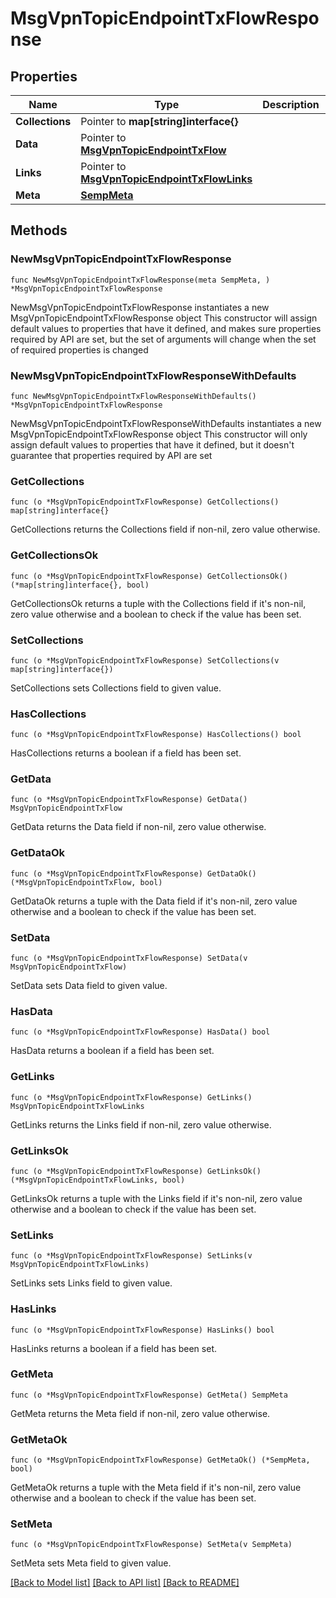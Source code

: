 # MsgVpnTopicEndpointTxFlowResponse

## Properties

Name | Type | Description | Notes
------------ | ------------- | ------------- | -------------
**Collections** | Pointer to **map[string]interface{}** |  | [optional] 
**Data** | Pointer to [**MsgVpnTopicEndpointTxFlow**](MsgVpnTopicEndpointTxFlow.md) |  | [optional] 
**Links** | Pointer to [**MsgVpnTopicEndpointTxFlowLinks**](MsgVpnTopicEndpointTxFlowLinks.md) |  | [optional] 
**Meta** | [**SempMeta**](SempMeta.md) |  | 

## Methods

### NewMsgVpnTopicEndpointTxFlowResponse

`func NewMsgVpnTopicEndpointTxFlowResponse(meta SempMeta, ) *MsgVpnTopicEndpointTxFlowResponse`

NewMsgVpnTopicEndpointTxFlowResponse instantiates a new MsgVpnTopicEndpointTxFlowResponse object
This constructor will assign default values to properties that have it defined,
and makes sure properties required by API are set, but the set of arguments
will change when the set of required properties is changed

### NewMsgVpnTopicEndpointTxFlowResponseWithDefaults

`func NewMsgVpnTopicEndpointTxFlowResponseWithDefaults() *MsgVpnTopicEndpointTxFlowResponse`

NewMsgVpnTopicEndpointTxFlowResponseWithDefaults instantiates a new MsgVpnTopicEndpointTxFlowResponse object
This constructor will only assign default values to properties that have it defined,
but it doesn't guarantee that properties required by API are set

### GetCollections

`func (o *MsgVpnTopicEndpointTxFlowResponse) GetCollections() map[string]interface{}`

GetCollections returns the Collections field if non-nil, zero value otherwise.

### GetCollectionsOk

`func (o *MsgVpnTopicEndpointTxFlowResponse) GetCollectionsOk() (*map[string]interface{}, bool)`

GetCollectionsOk returns a tuple with the Collections field if it's non-nil, zero value otherwise
and a boolean to check if the value has been set.

### SetCollections

`func (o *MsgVpnTopicEndpointTxFlowResponse) SetCollections(v map[string]interface{})`

SetCollections sets Collections field to given value.

### HasCollections

`func (o *MsgVpnTopicEndpointTxFlowResponse) HasCollections() bool`

HasCollections returns a boolean if a field has been set.

### GetData

`func (o *MsgVpnTopicEndpointTxFlowResponse) GetData() MsgVpnTopicEndpointTxFlow`

GetData returns the Data field if non-nil, zero value otherwise.

### GetDataOk

`func (o *MsgVpnTopicEndpointTxFlowResponse) GetDataOk() (*MsgVpnTopicEndpointTxFlow, bool)`

GetDataOk returns a tuple with the Data field if it's non-nil, zero value otherwise
and a boolean to check if the value has been set.

### SetData

`func (o *MsgVpnTopicEndpointTxFlowResponse) SetData(v MsgVpnTopicEndpointTxFlow)`

SetData sets Data field to given value.

### HasData

`func (o *MsgVpnTopicEndpointTxFlowResponse) HasData() bool`

HasData returns a boolean if a field has been set.

### GetLinks

`func (o *MsgVpnTopicEndpointTxFlowResponse) GetLinks() MsgVpnTopicEndpointTxFlowLinks`

GetLinks returns the Links field if non-nil, zero value otherwise.

### GetLinksOk

`func (o *MsgVpnTopicEndpointTxFlowResponse) GetLinksOk() (*MsgVpnTopicEndpointTxFlowLinks, bool)`

GetLinksOk returns a tuple with the Links field if it's non-nil, zero value otherwise
and a boolean to check if the value has been set.

### SetLinks

`func (o *MsgVpnTopicEndpointTxFlowResponse) SetLinks(v MsgVpnTopicEndpointTxFlowLinks)`

SetLinks sets Links field to given value.

### HasLinks

`func (o *MsgVpnTopicEndpointTxFlowResponse) HasLinks() bool`

HasLinks returns a boolean if a field has been set.

### GetMeta

`func (o *MsgVpnTopicEndpointTxFlowResponse) GetMeta() SempMeta`

GetMeta returns the Meta field if non-nil, zero value otherwise.

### GetMetaOk

`func (o *MsgVpnTopicEndpointTxFlowResponse) GetMetaOk() (*SempMeta, bool)`

GetMetaOk returns a tuple with the Meta field if it's non-nil, zero value otherwise
and a boolean to check if the value has been set.

### SetMeta

`func (o *MsgVpnTopicEndpointTxFlowResponse) SetMeta(v SempMeta)`

SetMeta sets Meta field to given value.



[[Back to Model list]](../README.md#documentation-for-models) [[Back to API list]](../README.md#documentation-for-api-endpoints) [[Back to README]](../README.md)


